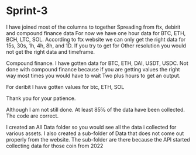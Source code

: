 # Sprint-3
I have joined most of the columns to together 
Spreading from ftx, debirit and compound finance data
For now we have one hour data for BTC, ETH, BCH, LTC, SOL.
According to ftx website we can only get the right data for 15s,
30s, 1h, 4h, 8h, and 1D. If you try to get for
Other resolution you would not get the right data and timeframe.

Compound finance. I have gotten data for BTC, ETH, DAI, USDT, USDC. Not done with compound finance because if you are getting values the right way most times you would have to wait
Two plus hours to get an output. 

For deribit I have gotten values for btc, ETH, SOL

Thank you for your patience. 

Although I am not still done. At least 85℅ of the data have been collected. The code are correct.

I created an All Data folder so you would see all the data i collected for various assets. I also created a sub-folder of Data that does not come out properly from the website. The sub-folder are there because the API started collecting data for those coin from 2022
